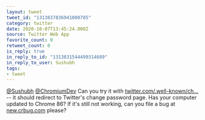 ```yaml
---
layout: tweet
tweet_id: "1313837836941000705"
category: twitter
date: 2020-10-07T13:45:24.000Z
source: Twitter Web App
favorite_count: 0
retweet_count: 0
is_reply: true
in_reply_to_id: "1313831544499314689"
in_reply_to_user: Sushubh
tags:
- tweet
---
```


[@Sushubh](https://twitter.com/@Sushubh) [@ChromiumDev](https://twitter.com/@ChromiumDev) Can you try it with [twitter.com/.well-known/ch…](https://twitter.com/.well-known/change-password) -- it should redirect to Twitter's change password page. Has your computer updated to Chrome 86? If it's still not working, can you file a bug at [new.crbug.com](https://new.crbug.com) please?
